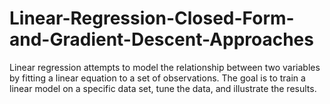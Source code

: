 # Linear-Regression-Closed-Form-and-Gradient-Descent-Approaches
Linear regression attempts to model the relationship between two variables by fitting a linear equation to a set of observations. The goal is to train a linear model on a specific data set, tune the data, and illustrate the results.
